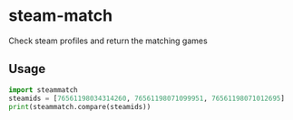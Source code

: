# steam-match
Check steam profiles and return the matching games

## Usage
```python
import steammatch
steamids = [76561198034314260, 76561198071099951, 76561198071012695]
print(steammatch.compare(steamids))
```
